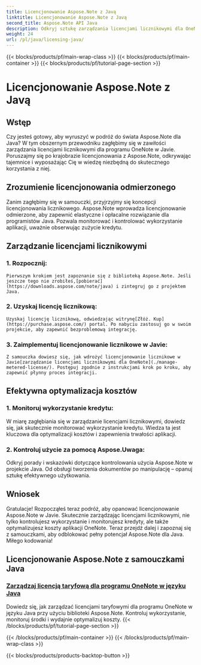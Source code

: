 ```yaml
---
title: Licencjonowanie Aspose.Note z Javą
linktitle: Licencjonowanie Aspose.Note z Javą
second_title: Aspose.Note API Java
description: Odkryj sztukę zarządzania licencjami licznikowymi dla OneNote w Javie za pomocą Aspose.Note. Skutecznie kontroluj wykorzystanie, monitoruj kredyty i optymalizuj koszty.
weight: 24
url: /pl/java/licensing-java/
---
```


{{< blocks/products/pf/main-wrap-class >}}
{{< blocks/products/pf/main-container >}}
{{< blocks/products/pf/tutorial-page-section >}}

# Licencjonowanie Aspose.Note z Javą

## Wstęp

Czy jesteś gotowy, aby wyruszyć w podróż do świata Aspose.Note dla Java? W tym obszernym przewodniku zagłębimy się w zawiłości zarządzania licencjami licznikowymi dla programu OneNote w Javie. Poruszajmy się po krajobrazie licencjonowania z Aspose.Note, odkrywając tajemnice i wyposażając Cię w wiedzę niezbędną do skutecznego korzystania z niej.

## Zrozumienie licencjonowania odmierzonego

Zanim zagłębimy się w samouczki, przyjrzyjmy się koncepcji licencjonowania licznikowego. Aspose.Note wprowadza licencjonowanie odmierzone, aby zapewnić elastyczne i opłacalne rozwiązanie dla programistów Java. Pozwala monitorować i kontrolować wykorzystanie aplikacji, uważnie obserwując zużycie kredytu.

## Zarządzanie licencjami licznikowymi

### 1. Rozpocznij:
    Pierwszym krokiem jest zapoznanie się z biblioteką Aspose.Note. Jeśli jeszcze tego nie zrobiłeś,[pobierać](https://downloads.aspose.com/note/java) i zintegruj go z projektem Java.

### 2. Uzyskaj licencję licznikową:
    Uzyskaj licencję licznikową, odwiedzając witrynę[Złóż. Kup](https://purchase.aspose.com/) portal. Po nabyciu zastosuj go w swoim projekcie, aby zapewnić bezproblemową integrację.

### 3. Zaimplementuj licencjonowanie licznikowe w Javie:
    Z samouczka dowiesz się, jak wdrożyć licencjonowanie licznikowe w Javie[zarządzanie licencjami licznikowymi dla OneNote](./manage-metered-license/). Postępuj zgodnie z instrukcjami krok po kroku, aby zapewnić płynny proces integracji.

## Efektywna optymalizacja kosztów

### 1. Monitoruj wykorzystanie kredytu:
   W miarę zagłębiania się w zarządzanie licencjami licznikowymi, dowiedz się, jak skutecznie monitorować wykorzystanie kredytu. Wiedza ta jest kluczowa dla optymalizacji kosztów i zapewnienia trwałości aplikacji.

### 2. Kontroluj użycie za pomocą Aspose.Uwaga:
   Odkryj porady i wskazówki dotyczące kontrolowania użycia Aspose.Note w projekcie Java. Od obsługi tworzenia dokumentów po manipulację – opanuj sztukę efektywnego użytkowania.

## Wniosek

Gratulacje! Rozpocząłeś teraz podróż, aby opanować licencjonowanie Aspose.Note w Javie. Skutecznie zarządzając licencjami licznikowymi, nie tylko kontrolujesz wykorzystanie i monitorujesz kredyty, ale także optymalizujesz koszty aplikacji OneNote. Teraz przejdź dalej i zapoznaj się z samouczkami, aby odblokować pełny potencjał Aspose.Note dla Java. Miłego kodowania!
## Licencjonowanie Aspose.Note z samouczkami Java
### [Zarządzaj licencją taryfową dla programu OneNote w języku Java](./manage-metered-license/)
Dowiedz się, jak zarządzać licencjami taryfowymi dla programu OneNote w języku Java przy użyciu biblioteki Aspose.Note. Kontroluj wykorzystanie, monitoruj środki i wydajnie optymalizuj koszty.
{{< /blocks/products/pf/tutorial-page-section >}}

{{< /blocks/products/pf/main-container >}}
{{< /blocks/products/pf/main-wrap-class >}}

{{< blocks/products/products-backtop-button >}}

